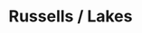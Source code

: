 ---
ee_id: '4176'
site: '1'
type: '2'
url: 2014-086-russells-lakes
title: Russells / Lakes
year: '2014'
display_year: '2014'
medium: 1920x1080 H.264/MPEG-4 Part 10 looped digital file (from ​lossless ​Quicktime
  Animation master), media player, 70” flatscreen, armature, various cables
dims: 79 x 36 1/2 x 11 inches
pitch:
ps:
live_url:
related: |-
  [80] [2011-008-photoshop-cs] 2011-008 Photoshop CS
  [108] [2011-092-whitney-brochure] 2011-092 Whitney Brochure
  [141] [2010-044-photoshop-cs] 2010-044 Photoshop CS
youtube:
related_code:
imgs: russels-lakes-2014-086-full-still-1-database-team.jpg
subheading:
download:
add_credit:
commission:
layout: things-i-made
---